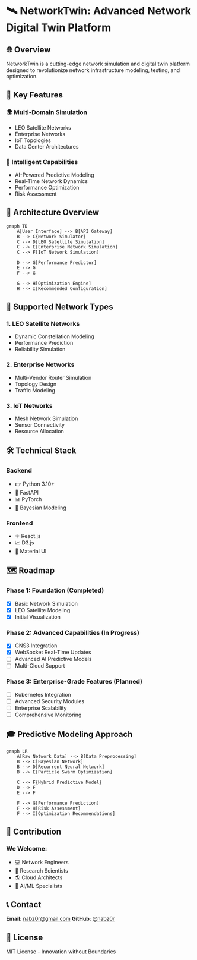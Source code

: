 # 🛰️ NetworkTwin: Advanced Network Digital Twin Platform

## 🌐 Overview

NetworkTwin is a cutting-edge network simulation and digital twin platform designed to revolutionize network infrastructure modeling, testing, and optimization.

## 🚀 Key Features

### 🌍 Multi-Domain Simulation
- LEO Satellite Networks
- Enterprise Networks
- IoT Topologies
- Data Center Architectures

### 🤖 Intelligent Capabilities
- AI-Powered Predictive Modeling
- Real-Time Network Dynamics
- Performance Optimization
- Risk Assessment

## 🌈 Architecture Overview

```mermaid
graph TD
    A[User Interface] --> B[API Gateway]
    B --> C{Network Simulator}
    C --> D[LEO Satellite Simulation]
    C --> E[Enterprise Network Simulation]
    C --> F[IoT Network Simulation]
    
    D --> G[Performance Predictor]
    E --> G
    F --> G
    
    G --> H[Optimization Engine]
    H --> I[Recommended Configuration]
```

## 📶 Supported Network Types

### 1. LEO Satellite Networks
- Dynamic Constellation Modeling
- Performance Prediction
- Reliability Simulation

### 2. Enterprise Networks
- Multi-Vendor Router Simulation
- Topology Design
- Traffic Modeling

### 3. IoT Networks
- Mesh Network Simulation
- Sensor Connectivity
- Resource Allocation

## 🛠️ Technical Stack

### Backend
- 👉 Python 3.10+
- 🚀 FastAPI
- 📊 PyTorch
- 💍 Bayesian Modeling

### Frontend
- ⚛️ React.js
- 📈 D3.js
- 🎨 Material UI

## 🗺️ Roadmap

### Phase 1: Foundation (Completed)
- [x] Basic Network Simulation
- [x] LEO Satellite Modeling
- [x] Initial Visualization

### Phase 2: Advanced Capabilities (In Progress)
- [x] GNS3 Integration
- [x] WebSocket Real-Time Updates
- [ ] Advanced AI Predictive Models
- [ ] Multi-Cloud Support

### Phase 3: Enterprise-Grade Features (Planned)
- [ ] Kubernetes Integration
- [ ] Advanced Security Modules
- [ ] Enterprise Scalability
- [ ] Comprehensive Monitoring

## 🎓 Predictive Modeling Approach

```mermaid
graph LR
    A[Raw Network Data] --> B[Data Preprocessing]
    B --> C[Bayesian Network]
    B --> D[Recurrent Neural Network]
    B --> E[Particle Swarm Optimization]
    
    C --> F{Hybrid Predictive Model}
    D --> F
    E --> F
    
    F --> G[Performance Prediction]
    F --> H[Risk Assessment]
    F --> I[Optimization Recommendations]
```

## 🤝 Contribution

### We Welcome:
- 💻 Network Engineers
- 👀 Research Scientists
- 🌎 Cloud Architects
- 🤖 AI/ML Specialists

## 📞 Contact

**Email**: nabz0r@gmail.com
**GitHub**: [@nabz0r](https://github.com/nabz0r)

## 📜 License

MIT License - Innovation without Boundaries